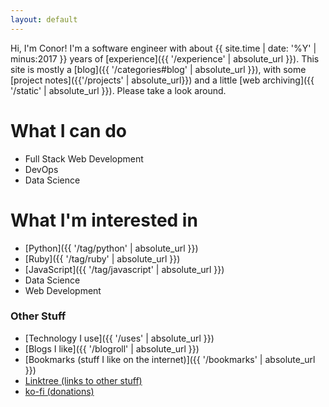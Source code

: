 ```yaml
---
layout: default
---
```


Hi, I'm Conor! I'm a software engineer with about {{ site.time | date: '%Y' | minus:2017 }} years of [experience]({{ '/experience' | absolute_url }}). This site is mostly a [blog]({{ '/categories#blog' | absolute_url }}), with some [project notes]({{'/projects' | absolute_url}}) and a little [web archiving]({{ '/static' | absolute_url }}). Please take a look around.


# What I can do

* Full Stack Web Development
* DevOps
* Data Science


# What I'm interested in

* [Python]({{ '/tag/python' | absolute_url }})
* [Ruby]({{ '/tag/ruby' | absolute_url }})
* [JavaScript]({{ '/tag/javascript' | absolute_url }})
* Data Science
* Web Development

### Other Stuff
* [Technology I use]({{ '/uses' | absolute_url }})
* [Blogs I like]({{ '/blogroll' | absolute_url }})
* [Bookmarks (stuff I like on the internet)]({{ '/bookmarks' | absolute_url }})
* [Linktree (links to other stuff)]({{site.data.links.linktree}})
* [ko-fi (donations)]({{site.data.links.kofi}})